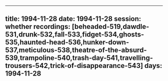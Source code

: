 
---
title: 1994-11-28
date:  1994-11-28
session: whether
recordings: [beheaded-519,dawdle-531,drunk-532,fall-533,fidget-534,ghosts-535,haunted-head-536,hunker-down-537,meticulous-538,theatre-of-the-absurd-539,trampoline-540,trash-day-541,travelling-trousers-542,trick-of-disappearance-543]
days: 1994-11-28
---
